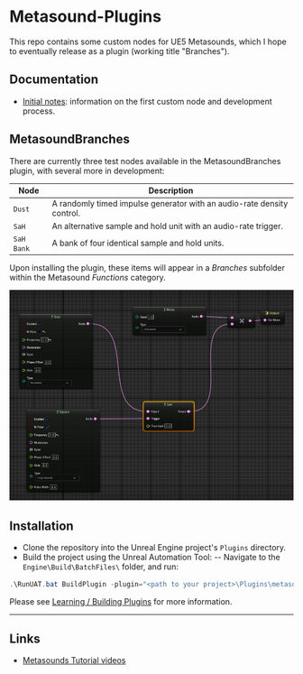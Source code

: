 # Metasound-Plugins 
This repo contains some custom nodes for UE5 Metasounds, which I hope to eventually release as a plugin (working title "Branches").

## Documentation
- [Initial notes](./docs/README.md): information on the first custom node and development process.

## MetasoundBranches
There are currently three test nodes available in the MetasoundBranches plugin, with several more in development:

| Node      | Description                                                  |
|-----------|--------------------------------------------------------------|
| `Dust`    | A randomly timed impulse generator with an audio-rate density control.|
| `SaH`     | An alternative sample and hold unit with an audio-rate trigger. |
| `SaH Bank`| A bank of four identical sample and hold units.              |

Upon installing the plugin, these items will appear in a *Branches* subfolder within the Metasound *Functions* category.

![Signal flow showing a sample and hold node connected to two sources at audio rate](./docs/SaH_demo.png)

## Installation
- Clone the repository into the Unreal Engine project's `Plugins` directory.
- Build the project using the Unreal Automation Tool:
-- Navigate to the `Engine\Build\BatchFiles\` folder, and run: 
```PowerShell
.\RunUAT.bat BuildPlugin -plugin="<path to your project>\Plugins\metasound-plugins\MetasoundBranches.uplugin" -package="<path to your project>\Plugins\metasound-plugins\MetasoundBranches.uplugin"
```

Please see [Learning / Building Plugins](https://dev.epicgames.com/community/learning/tutorials/qz93/unreal-engine-building-plugins) for more information.

---

## Links
- [Metasounds Tutorial videos](https://dev.epicgames.com/community/learning/recommended-community-tutorial/Kw7l/unreal-engine-metasounds)
